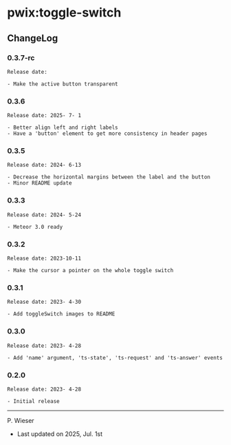 # pwix:toggle-switch

## ChangeLog

### 0.3.7-rc

    Release date: 

    - Make the active button transparent

### 0.3.6

    Release date: 2025- 7- 1

    - Better align left and right labels
    - Have a 'button' element to get more consistency in header pages

### 0.3.5

    Release date: 2024- 6-13

    - Decrease the horizontal margins between the label and the button
    - Minor README update

### 0.3.3

    Release date: 2024- 5-24

    - Meteor 3.0 ready

### 0.3.2

    Release date: 2023-10-11

    - Make the cursor a pointer on the whole toggle switch

### 0.3.1

    Release date: 2023- 4-30

    - Add toggleSwitch images to README

### 0.3.0

    Release date: 2023- 4-28

    - Add 'name' argument, 'ts-state', 'ts-request' and 'ts-answer' events

### 0.2.0

    Release date: 2023- 4-28

    - Initial release

---
P. Wieser
- Last updated on 2025, Jul. 1st